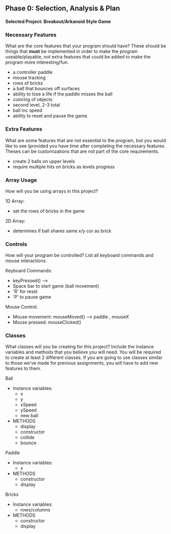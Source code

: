 
## Phase 0: Selection, Analysis & Plan

#### Selected Project: Breakout/Arkanoid Style Game

### Necessary Features
What are the core features that your program should have? These should be things that __must__ be implemented in order to make the program useable/playable, not extra features that could be added to make the program more interesting/fun.
- a controller paddle
- mouse tracking
- rows of bricks
- a ball that bounces off surfaces
- ability to lose a life if the paddle misses the ball
- coloring of objects
- second level, 2-3 total 
- ball inc speed
- ability to reset and pause the game. 

### Extra Features
What are some features that are not essential to the program, but you would like to see (provided you have time after completing the necessary features. Theses can be customizations that are not part of the core requirements.

- create 2 balls on upper levels
- require multiple hits on bricks as levels progress

### Array Usage
How will you be using arrays in this project?

1D Array:
- set the rows of bricks in the game

2D Array:
- determines if ball shares same x/y cor as brick

### Controls
How will your program be controlled? List all keyboard commands and mouse interactions.

Keyboard Commands:
- keyPressed() -->
- Space bar to start game (ball movement)
- 'R' for reset
- 'P' to pause game

Mouse Control:
- Mouse movement: mouseMoved() --> paddle , mouseX 
- Mouse pressed: mouseClicked() 


### Classes
What classes will you be creating for this project? Include the instance variables and methods that you believe you will need. You will be required to create at least 2 different classes. If you are going to use classes similar to those we've made for previous assignments, you will have to add new features to them.

Ball 
- Instance variables:
  - x
  - y
  - xSpeed
  - ySpeed
  - new ball
- METHODS
  - display
  - constructor
  - collide
  - bounce

Paddle 
- Instance variables:
  - x
- METHODS
  - constructor
  - display

Bricks
- Instance variables:
  - rows/columns
- METHODS
  - constructor
  - display 
